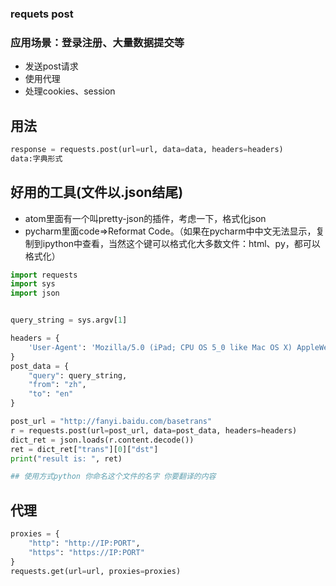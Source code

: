 ### requets post
### 应用场景：登录注册、大量数据提交等
- 发送post请求
- 使用代理
- 处理cookies、session

## 用法
```python
response = requests.post(url=url, data=data, headers=headers)
data:字典形式
```
## 好用的工具(文件以.json结尾)
- atom里面有一个叫pretty-json的插件，考虑一下，格式化json
- pycharm里面code=>Reformat Code。（如果在pycharm中中文无法显示，复制到ipython中查看，当然这个键可以格式化大多数文件：html、py，都可以格式化）
```python
import requests
import sys
import json


query_string = sys.argv[1]

headers = {
    'User-Agent': 'Mozilla/5.0 (iPad; CPU OS 5_0 like Mac OS X) AppleWebKit/534.46 (KHTML, like Gecko) Version/5.1 Mobile/9A334 Safari/7534.48.3'
}
post_data = {
    "query": query_string,
    "from": "zh",
    "to": "en"
}

post_url = "http://fanyi.baidu.com/basetrans"
r = requests.post(url=post_url, data=post_data, headers=headers)
dict_ret = json.loads(r.content.decode())
ret = dict_ret["trans"][0]["dst"]
print("result is: ", ret)

## 使用方式python 你命名这个文件的名字 你要翻译的内容
```
## 代理
```python
proxies = {
    "http": "http://IP:PORT",
    "https": "https://IP:PORT"
}
requests.get(url=url, proxies=proxies)
```
